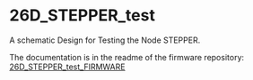 # 26D_STEPPER_test

A schematic Design for Testing the Node STEPPER. 

The documentation is in the readme of the firmware repository: [26D_STEPPER_test_FIRMWARE](https://github.com/nBlocksStudioApps/26D_STEPPER_test_FIRMWARE)



